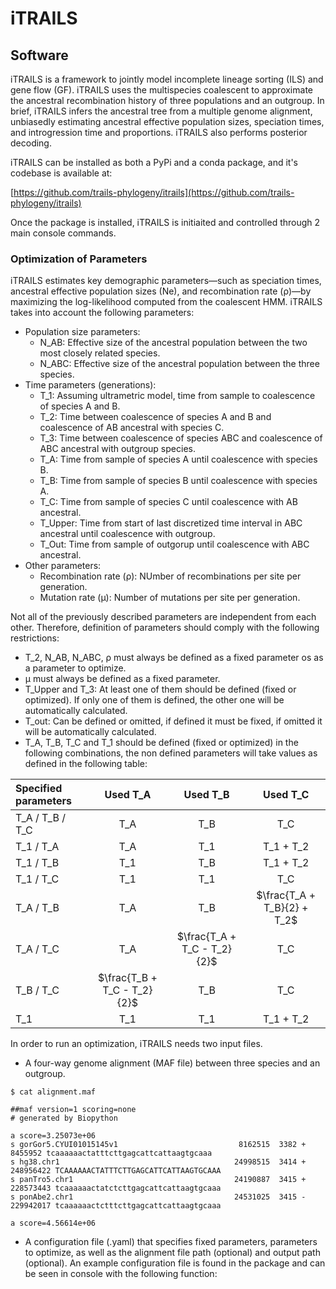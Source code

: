 # iTRAILS

## Software

iTRAILS is a framework to jointly model incomplete lineage sorting (ILS) and gene flow (GF). iTRAILS uses the multispecies coalescent to approximate the ancestral recombination history of three populations and an outgroup. In brief, iTRAILS infers the ancestral tree from a multiple genome alignment, unbiasedly estimating ancestral effective population sizes, speciation times, and introgression time and proportions. iTRAILS also performs posterior decoding.

iTRAILS can be installed as both a PyPi and a conda package, and it's codebase is available at:

[https://github.com/trails-phylogeny/itrails](https://github.com/trails-phylogeny/itrails)

Once the package is installed, iTRAILS is initiaited and controlled through 2 main console commands. 

### Optimization of Parameters

iTRAILS estimates key demographic parameters—such as speciation times, ancestral effective population sizes (Ne), and recombination rate (ρ)—by maximizing the log-likelihood computed from the coalescent HMM. iTRAILS takes into account the following parameters:
  - Population size parameters:
    - N_AB: Effective size of the ancestral population between the two most closely related species.
    - N_ABC: Effective size of the ancestral population between the three species.
  - Time parameters (generations):
    - T_1: Assuming ultrametric model, time from sample to coalescence of species A and B.
    - T_2: Time between coalescence of species A and B and coalescence of AB ancestral with species C.
    - T_3: Time between coalescence of species ABC and coalescence of ABC ancestral with outgroup species.
    - T_A: Time from sample of species A until coalescence with species B.
    - T_B: Time from sample of species B until coalescence with species A.
    - T_C: Time from sample of species C until coalescence with AB ancestral.
    - T_Upper: Time from start of last discretized time interval in ABC ancestral until coalescence with outgroup. 
    - T_Out: Time from sample of outgorup until coalescence with ABC ancestral.
  - Other parameters:
    - Recombination rate (ρ): NUmber of recombinations per site per generation.
    - Mutation rate (μ): Number of mutations per site per generation.

Not all of the previously described parameters are independent from each other. Therefore, definition of parameters should comply with the following restrictions:
  - T_2, N_AB, N_ABC, ρ must always be defined as a fixed parameter os as a parameter to optimize.
  - μ must always be defined as a fixed parameter.
  - T_Upper and T_3: At least one of them should be defined (fixed or optimized). If only one of them is defined, the other one will be automatically calculated.
  - T_out: Can be defined or omitted, if defined it must be fixed, if omitted it will be automatically calculated.
  - T_A, T_B, T_C and T_1 should be defined (fixed or optimized) in the following combinations, the non defined parameters will take values as defined in the following table:

| Specified parameters | Used T_A                    | Used T_B                    | Used T_C                    |
|:---------------------|:---------------------------:|:---------------------------:|:---------------------------:|     
| T_A / T_B / T_C      | T_A                         | T_B                         | T_C                         |
| T_1 / T_A            | T_A                         | T_1                         | T_1 + T_2                   |
| T_1 / T_B            | T_1                         | T_B                         | T_1 + T_2                   |
| T_1 / T_C            | T_1                         | T_1                         | T_C                         |
| T_A / T_B            | T_A                         | T_B                         | $\frac{T_A + T_B}{2} + T_2$ |
| T_A / T_C            | T_A                         | $\frac{T_A + T_C - T_2}{2}$ | T_C                         |
| T_B / T_C            | $\frac{T_B + T_C - T_2}{2}$ | T_B                         | T_C                         |
| T_1                  | T_1                         | T_1                         | T_1 + T_2                   |


In order to run an optimization, iTRAILS needs two input files.
  - A four-way genome alignment (MAF file) between three species and an outgroup.

```
$ cat alignment.maf

##maf version=1 scoring=none
# generated by Biopython

a score=3.25073e+06
s gorGor5.CYUI01015145v1                           8162515  3382 +         8455952 tcaaaaaactatttcttgagcattcattaagtgcaaa
s hg38.chr1                                       24998515  3414 +       248956422 TCAAAAAACTATTTCTTGAGCATTCATTAAGTGCAAA
s panTro5.chr1                                    24190887  3415 +       228573443 tcaaaaaactatctcttgagcattcattaagtgcaaa
s ponAbe2.chr1                                    24531025  3415 -       229942017 tcaaaaaactctttcttgagcattcattaagtgcaaa

a score=4.56614e+06
```

  - A configuration file (.yaml) that specifies fixed parameters, parameters to optimize, as well as the alignment file path (optional) and output path (optional). An example configuration file is found in the package and can be seen in console with the following function:

